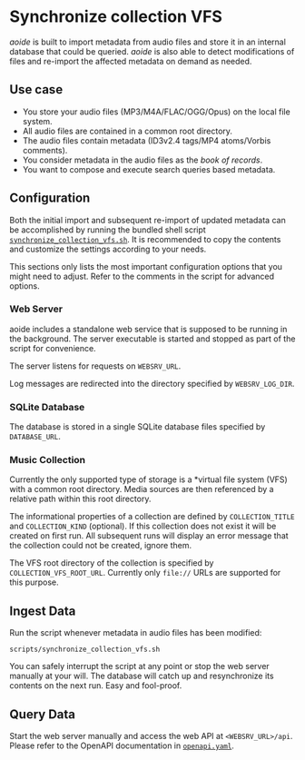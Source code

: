 <!-- SPDX-FileCopyrightText: Copyright (C) 2018-2024 Uwe Klotz <uwedotklotzatgmaildotcom> et al. -->
<!-- SPDX-License-Identifier: AGPL-3.0-or-later -->

# Synchronize collection VFS

_aoide_ is built to import metadata from audio files and store it in an internal database that could
be queried. _aoide_ is also able to detect modifications of files and re-import the affected
metadata on demand as needed.

## Use case

- You store your audio files (MP3/M4A/FLAC/OGG/Opus) on the local file system.
- All audio files are contained in a common root directory.
- The audio files contain metadata (ID3v2.4 tags/MP4 atoms/Vorbis comments).
- You consider metadata in the audio files as the _book of records_.
- You want to compose and execute search queries based metadata.

## Configuration

Both the initial import and subsequent re-import of updated metadata can be accomplished by running
the bundled shell script
[`synchronize_collection_vfs.sh`](../scripts/synchronize_collection_vfs.sh). It is recommended to
copy the contents and customize the settings according to your needs.

This sections only lists the most important configuration options that you might need to adjust.
Refer to the comments in the script for advanced options.

### Web Server

aoide includes a standalone web service that is supposed to be running in the background. The server
executable is started and stopped as part of the script for convenience.

The server listens for requests on `WEBSRV_URL`.

Log messages are redirected into the directory specified by `WEBSRV_LOG_DIR`.

### SQLite Database

The database is stored in a single SQLite database files specified by `DATABASE_URL`.

### Music Collection

Currently the only supported type of storage is a \*virtual file system (VFS) with a common root
directory. Media sources are then referenced by a relative path within this root directory.

The informational properties of a collection are defined by `COLLECTION_TITLE` and `COLLECTION_KIND`
(optional). If this collection does not exist it will be created on first run. All subsequent runs
will display an error message that the collection could not be created, ignore them.

The VFS root directory of the collection is specified by `COLLECTION_VFS_ROOT_URL`. Currently only
`file://` URLs are supported for this purpose.

## Ingest Data

Run the script whenever metadata in audio files has been modified:

```shell
scripts/synchronize_collection_vfs.sh
```

You can safely interrupt the script at any point or stop the web server manually at your will. The
database will catch up and resynchronize its contents on the next run. Easy and fool-proof.

## Query Data

Start the web server manually and access the web API at `<WEBSRV_URL>/api`. Please refer to the
OpenAPI documentation in [`openapi.yaml`](../websrv/res/openapi.yaml).
